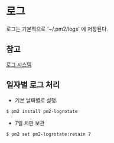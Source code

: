 # 로그
로그는 기본적으로 '~/.pm2/logs' 에 저장된다.

## 참고
[로그 시스템](https://pm2.keymetrics.io/docs/usage/log-management/)

## 일자별 로그 처리
* 기본 날짜별로 실행
```shell
$ pm2 install pm2-logrotate
```
* 7일 치만 보관
```shell
$ pm2 set pm2-logrotate:retain 7
```